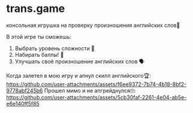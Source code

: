 # trans.game
консольная игрушка на проверку произношения английских слов👀

В этой игре ты сможешь:
   1. Выбрать уровень сложности 🎯
   2. Набирать баллы! 🥇
   3. Улучшать своё произношение английских слов 🗣

Когда залетел в мою игру и апнул скилл английского🏆:
   https://github.com/user-attachments/assets/f6ee9372-7b74-4b18-8bf2-9778abf245b6
Прошел мимо и не апгрейднулся🙄:
   https://github.com/user-attachments/assets/5cb30faf-2261-4e04-ab5e-e6e140ff5f85

